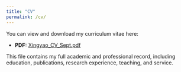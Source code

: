 ```yaml
---
title: "CV"
permalink: /cv/
---
```


You can view and download my curriculum vitae here:  

- **PDF:** [Xingyao_CV_Sept.pdf](/assets/cv/Xingyao_CV_Sept.pdf)  

This file contains my full academic and professional record, including education, publications, research experience, teaching, and service.
 
